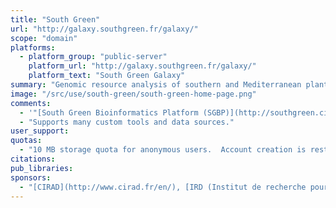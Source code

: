 ```yaml
---
title: "South Green"
url: "http://galaxy.southgreen.fr/galaxy/"
scope: "domain"
platforms:
  - platform_group: "public-server"
    platform_url: "http://galaxy.southgreen.fr/galaxy/"
    platform_text: "South Green Galaxy"
summary: "Genomic resource analysis of southern and Mediterranean plants. "
image: "/src/use/south-green/south-green-home-page.png"
comments:
  - '"[South Green Bioinformatics Platform (SGBP)](http://southgreen.cirad.fr/) is a bioinformatics platform applied to the genomic resource analysis of southern and Mediterranean plants."'
  - "Supports many custom tools and data sources."
user_support:
quotas:
  - "10 MB storage quota for anonymous users.  Account creation is restricted to those with an [active collaboration](http://umr-agap.cirad.fr/en) and that work on southern and Mediterranean plants."
citations:
pub_libraries:
sponsors:
  - "[CIRAD](http://www.cirad.fr/en/), [IRD (Institut de recherche pour le développement)](http://en.ird.fr/), [Bioversity International](http://www.bioversityinternational.org/), [INRA](http://www.international.inra.fr/), [Montpellier SupAgro](http://www.supagro.fr/web/?idl=20)"
---
```

